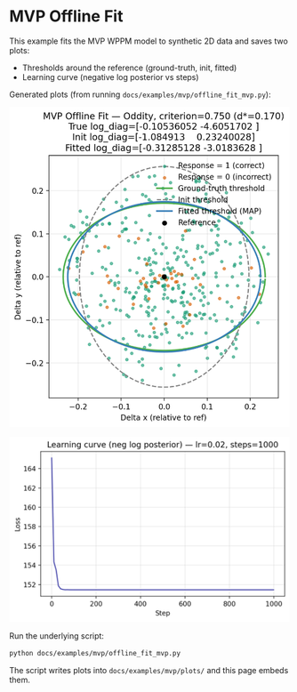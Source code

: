 # MVP Offline Fit

This example fits the MVP WPPM model to synthetic 2D data and saves two plots:

- Thresholds around the reference (ground-truth, init, fitted)
- Learning curve (negative log posterior vs steps)

Generated plots (from running `docs/examples/mvp/offline_fit_mvp.py`):

![Thresholds](plots/offline_fit_mvp_lr2e-2_steps1000_thresholds.png)

![Learning curve](plots/offline_fit_mvp_lr2e-2_steps1000_learning_curve.png)

Run the underlying script:

```bash
python docs/examples/mvp/offline_fit_mvp.py
```

The script writes plots into `docs/examples/mvp/plots/` and this page embeds them.
